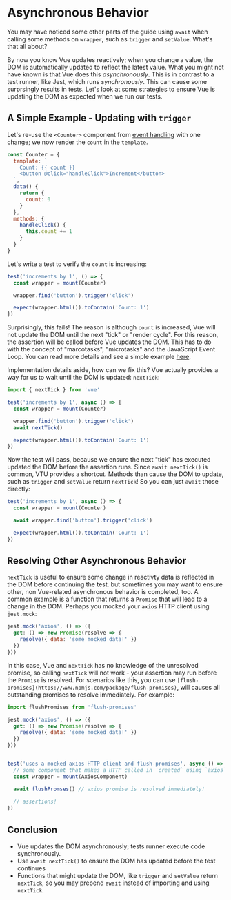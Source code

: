 # Asynchronous Behavior

You may have noticed some other parts of the guide using `await` when calling some methods on `wrapper`, such as `trigger` and `setValue`. What's that all about?

By now you know Vue updates reactively; when you change a value, the DOM is automatically updated to reflect the latest value. What you might not have known is that Vue does this *asynchronously*. This is in contrast to a test runner, like Jest, which runs *synchronously*. This can cause some surprsingly results in tests. Let's look at some strategies to ensure Vue is updating the DOM as expected when we run our tests.

## A Simple Example - Updating with `trigger`

Let's re-use the `<Counter>` component from [event handling](/event-handling) with one change; we now render the `count` in the `template`.

```js
const Counter = {
  template: `
    Count: {{ count }}
    <button @click="handleClick">Increment</button>
  `,
  data() {
    return {
      count: 0
    }
  },
  methods: {
    handleClick() {
      this.count += 1
    }
  }
}
```

Let's write a test to verify the `count` is increasing:

```js
test('increments by 1', () => {
  const wrapper = mount(Counter)

  wrapper.find('button').trigger('click')

  expect(wrapper.html()).toContain('Count: 1')
})
```

Surprisingly, this fails! The reason is although `count` is increased, Vue will not update the DOM until the next "tick" or "render cycle". For this reason, the assertion will be called before Vue updates the DOM. This has to do with the concept of "marcotasks", "microtasks" and the JavaScript Event Loop. You can read more details and see a simple example [here](https://javascript.info/event-loop#macrotasks-and-microtasks).

Implementation details aside, how can we fix this? Vue actually provides a way for us to wait until the DOM is updated: `nextTick`:

```js
import { nextTick } from 'vue'

test('increments by 1', async () => {
  const wrapper = mount(Counter)

  wrapper.find('button').trigger('click')
  await nextTick()

  expect(wrapper.html()).toContain('Count: 1')
})
```

Now the test will pass, because we ensure the next "tick" has executed updated the DOM before the assertion runs. Since `await nextTick()` is common, VTU provides a shortcut. Methods than cause the DOM to update, such as `trigger` and `setValue` return `nextTick`! So you can just `await` those directly:

```js
test('increments by 1', async () => {
  const wrapper = mount(Counter)

  await wrapper.find('button').trigger('click')

  expect(wrapper.html()).toContain('Count: 1')
})
```

## Resolving Other Asynchronous Behavior

`nextTick` is useful to ensure some change in reactivty data is reflected in the DOM before continuing the test. but sometimes you may want to ensure other, non Vue-related asynchronous behavior is completed, too. A common example is a function that returns a `Promise` that will lead to a change in the DOM. Perhaps you mocked your `axios` HTTP client using `jest.mock`:

```js
jest.mock('axios', () => ({
  get: () => new Promise(resolve => {
    resolve({ data: 'some mocked data!' })
  })
}))
```

In this case, Vue and `nextTick` has no knowledge of the unresolved promise, so calling `nextTick` will not work - your assertion may run before the `Promise` is resolved. For scenarios like this, you can use `[flush-promises](https://www.npmjs.com/package/flush-promises)`, will causes all outstanding promises to resolve immediately. For example:

```js
import flushPromises from 'flush-promises'

jest.mock('axios', () => ({
  get: () => new Promise(resolve => {
    resolve({ data: 'some mocked data!' })
  })
}))


test('uses a mocked axios HTTP client and flush-promises', async () => {
  // some component that makes a HTTP called in `created` using `axios`
  const wrapper = mount(AxiosComponent)

  await flushPromses() // axios promise is resolved immediately!
  
  // assertions!
})

```

## Conclusion

- Vue updates the DOM asynchronously; tests runner execute code synchronously.
- Use `await nextTick()` to ensure the DOM has updated before the test continues
- Functions that might update the DOM, like `trigger` and `setValue` return `nextTick`, so you may prepend `await` instead of importing and using `nextTick`.